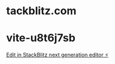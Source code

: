 # tackblitz.com
# vite-u8t6j7sb

[Edit in StackBlitz next generation editor ⚡️](https://stackblitz.com/~/github.com/pisms777-web/vite-u8t6j7sb)
